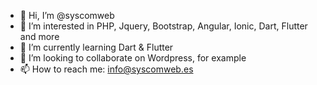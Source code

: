 - 👋 Hi, I’m @syscomweb
- 👀 I’m interested in PHP, Jquery, Bootstrap, Angular, Ionic, Dart, Flutter and more
- 🌱 I’m currently learning Dart & Flutter
- 💞️ I’m looking to collaborate on Wordpress, for example
- 📫 How to reach me: info@syscomweb.es

<!---
syscomweb/syscomweb is a ✨ special ✨ repository because its `README.md` (this file) appears on your GitHub profile.
You can click the Preview link to take a look at your changes.
--->
